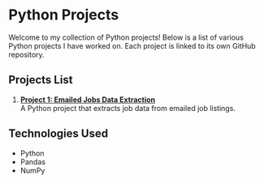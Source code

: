 # Python Projects

Welcome to my collection of Python projects! Below is a list of various Python projects I have worked on. Each project is linked to its own GitHub repository.

## Projects List

1. **[Project 1: Emailed Jobs Data Extraction](https://github.com/FLAVIYO/emailed_jobs_data_extraction)**  
   A Python project that extracts job data from emailed job listings.

## Technologies Used
- Python
- Pandas
- NumPy
  

